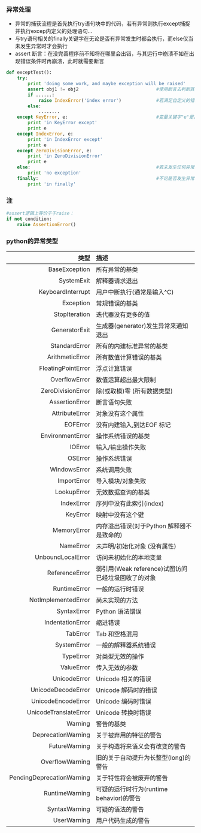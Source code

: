 ### 异常处理
* 异常的捕获流程是首先执行try语句块中的代码，若有异常则执行except捕捉并执行excep内定义的处理语句... 
* 与try语句相关的finally关键字在无论是否有异常发生时都会执行，而else仅当未发生异常时才会执行
* assert 断言：在没完善程序前不知将在哪里会出错，与其运行中崩溃不如在出现错误条件时再崩溃，此时就需要断言
```python
def exceptTest():  
    try:  
        print 'doing some work, and maybe exception will be raised'
        assert obj1 != obj2                             #使用断言去判断其右边的语句是否为假，若假则引发异常
        if ......:
            raise IndexError('index error')             #若满足自定义的错误条件则立即引发一个异常
        else:
            ........
    except KeyError, e:                                 #变量关键字"e"是捕捉的异常说明
        print 'in KeyError except'  
        print e  
    except IndexError, e:  
        print 'in IndexError except'  
        print e  
    except ZeroDivisionError, e:  
        print 'in ZeroDivisionError'  
        print e  
    else:                                               #若未发生任何异常则执行else中的代码块
        print 'no exception'  
    finally:                                            #不论是否发生异常均执行finally中的代码块
        print 'in finally'  
```

### 注
```python
#assert逻辑上等价于于raise：
if not condition:
    raise AssertionError()
```

### python的异常类型
|类型         | 描述         | 
| -------------: |:-------------| 
| BaseException	|所有异常的基类|
| SystemExit	|解释器请求退出|
| KeyboardInterrupt	|用户中断执行(通常是输入^C)|
| Exception	|常规错误的基类|
| StopIteration	|迭代器没有更多的值|
| GeneratorExit	|生成器(generator)发生异常来通知退出|
| StandardError	|所有的内建标准异常的基类|
| ArithmeticError	|所有数值计算错误的基类|
| FloatingPointError|	浮点计算错误|
| OverflowError	|数值运算超出最大限制|
| ZeroDivisionError|	除(或取模)零 (所有数据类型)|
| AssertionError	|断言语句失败|
| AttributeError	|对象没有这个属性|
| EOFError	|没有内建输入,到达EOF 标记|
| EnvironmentError	|操作系统错误的基类|
| IOError	|输入/输出操作失败|
| OSError	|操作系统错误|
| WindowsError	|系统调用失败|
| ImportError	|导入模块/对象失败|
| LookupError	|无效数据查询的基类|
| IndexError	|序列中没有此索引(index)|
| KeyError	|映射中没有这个键|
| MemoryError	|内存溢出错误(对于Python 解释器不是致命的)|
| NameError	|未声明/初始化对象 (没有属性)|
| UnboundLocalError	|访问未初始化的本地变量|
| ReferenceError	|弱引用(Weak reference)试图访问已经垃圾回收了的对象|
| RuntimeError	|一般的运行时错误|
| NotImplementedError	|尚未实现的方法|
| SyntaxError	|Python 语法错误|
| IndentationError	|缩进错误|
| TabError	|Tab 和空格混用|
| SystemError	|一般的解释器系统错误|
| TypeError	|对类型无效的操作|
| ValueError	|传入无效的参数|
| UnicodeError	|Unicode 相关的错误|
| UnicodeDecodeError	|Unicode 解码时的错误|
| UnicodeEncodeError	|Unicode 编码时错误|
| UnicodeTranslateError	|Unicode 转换时错误|
| Warning	|警告的基类|
| DeprecationWarning|关于被弃用的特征的警告|
| FutureWarning	|关于构造将来语义会有改变的警告|
| OverflowWarning	|旧的关于自动提升为长整型(long)的警告|
| PendingDeprecationWarning	|关于特性将会被废弃的警告|
| RuntimeWarning	|可疑的运行时行为(runtime behavior)的警告|
| SyntaxWarning	|可疑的语法的警告|
|UserWarning	|用户代码生成的警告|
